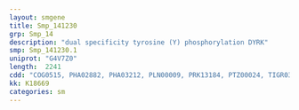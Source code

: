 ```yaml
---
layout: smgene
title: Smp_141230
grp: Smp_14
description: "dual specificity tyrosine (Y) phosphorylation DYRK"
smp: Smp_141230.1
uniprot: "G4V7Z0"
length:  2241
cdd: "COG0515, PHA02882, PHA03212, PLN00009, PRK13184, PTZ00024, TIGR03903, cd14224, cl21453, pfam00069, pfam05109, smart00220"
kk: K18669
categories: sm
---
```


